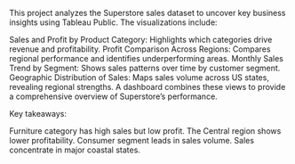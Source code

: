 This project analyzes the Superstore sales dataset to uncover key business insights using Tableau Public. The visualizations include:

Sales and Profit by Product Category: Highlights which categories drive revenue and profitability.
Profit Comparison Across Regions: Compares regional performance and identifies underperforming areas.
Monthly Sales Trend by Segment: Shows sales patterns over time by customer segment.
Geographic Distribution of Sales: Maps sales volume across US states, revealing regional strengths.
A dashboard combines these views to provide a comprehensive overview of Superstore’s performance.

Key takeaways:

Furniture category has high sales but low profit.
The Central region shows lower profitability.
Consumer segment leads in sales volume.
Sales concentrate in major coastal states.
